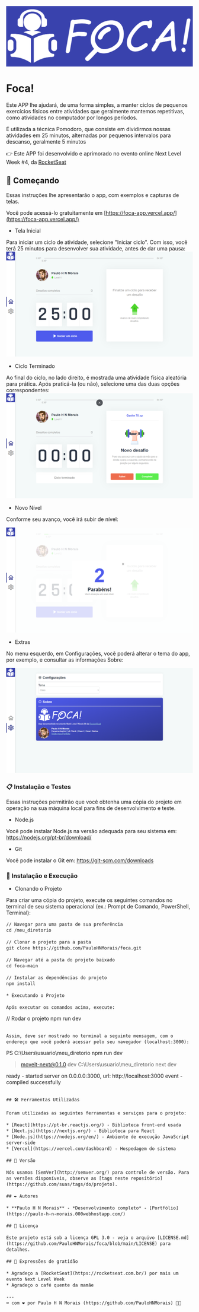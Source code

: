 <img src="public/icons/logo/logo-larga-cheia.png" />

# Foca!

Este APP lhe ajudará, de uma forma simples, a manter ciclos de pequenos exercícios físicos entre atividades que geralmente mantemos repetitivas, como atividades no computador
por longos períodos.

É utilizada a técnica Pomodoro, que consiste em dividirmos nossas atividades em 25 minutos, alternadas por pequenos intervalos para descanso, geralmente 5 minutos

👉 Este APP foi desenvolvido e aprimorado no evento online Next Level Week #4, da [RocketSeat](https://rocketseat.com.br/)

## 🚀 Começando

Essas instruções lhe apresentarão o app, com exemplos e capturas de telas.

Você pode acessá-lo gratuitamente em [https://foca-app.vercel.app/](https://foca-app.vercel.app/)

* Tela Inicial

Para iniciar um ciclo de atividade, selecione "Iniciar ciclo". Com isso, você terá 25 minutos para desenvolver sua atividade, antes de dar uma pausa:
<img src="/public/screenshots/1.png" />

* Ciclo Terminado

Ao final do ciclo, no lado direito, é mostrada uma atividade física aleatória para prática. Após praticá-la (ou não), selecione uma das duas opções correspondentes:
<img src="/public/screenshots/3.png" />

* Novo Nível

Conforme seu avanço, você irá subir de nível:

<img src="/public/screenshots/4.png" />

* Extras

No menu esquerdo, em Configurações, você poderá alterar o tema do app, por exemplo, e consultar as informações Sobre:

<img src="/public/screenshots/2.png" />

### 📋 Instalação e Testes

Essas instruções permitirão que você obtenha uma cópia do projeto em operação na sua máquina local para fins de desenvolvimento e teste.

* Node.js

Você pode instalar Node.js na versão adequada para seu sistema em: https://nodejs.org/pt-br/download/

* Git

Você pode instalar o Git em: https://git-scm.com/downloads

### 🔧 Instalação e Execução

* Clonando o Projeto

Para criar uma cópia do projeto, execute os seguintes comandos no terminal de seu sistema operacional (ex.: Prompt de Comando, PowerShell, Terminal):

```
// Navegar para uma pasta de sua preferência
cd /meu_diretorio

// Clonar o projeto para a pasta
git clone https://github.com/PauloHNMorais/foca.git

// Navegar até a pasta do projeto baixado
cd foca-main

// Instalar as dependências do projeto
npm install

* Executando o Projeto

Após executar os comandos acima, execute:

```
// Rodar o projeto
npm run dev
```

Assim, deve ser mostrado no terminal a seguinte mensagem, com o endereço que você poderá acessar pelo seu navegador (localhost:3000):

```
PS C:\Users\usuario\meu_diretorio npm run dev

> moveit-next@0.1.0 dev C:\Users\usuario\meu_diretorio
> next dev

ready - started server on 0.0.0.0:3000, url: http://localhost:3000
event - compiled successfully
```

## 🛠️ Ferramentas Utilizadas

Foram utilizadas as seguintes ferramentas e serviços para o projeto:

* [React](https://pt-br.reactjs.org/) - Biblioteca front-end usada
* [Next.js](https://nextjs.org/) - Biblioteca para React
* [Node.js](https://nodejs.org/en/) - Ambiente de execução JavaScript server-side
* [Vercel](https://vercel.com/dashboard) - Hospedagem do sistema

## 📌 Versão

Nós usamos [SemVer](http://semver.org/) para controle de versão. Para as versões disponíveis, observe as [tags neste repositório](https://github.com/suas/tags/do/projeto). 

## ✒️ Autores

* **Paulo H N Morais** - *Desenvolvimento completo* - [Portfólio](https://paulo-h-n-morais.000webhostapp.com/)

## 📄 Licença

Este projeto está sob a licença GPL 3.0 - veja o arquivo [LICENSE.md](https://github.com/PauloHNMorais/foca/blob/main/LICENSE) para detalhes.

## 🎁 Expressões de gratidão

* Agradeço a [RocketSeat](https://rocketseat.com.br/) por mais um evento Next Level Week
* Agradeço o café quente da mamãe

---
⌨️ com ❤️ por Paulo H N Morais (https://github.com/PauloHNMorais) 🍷🐴
